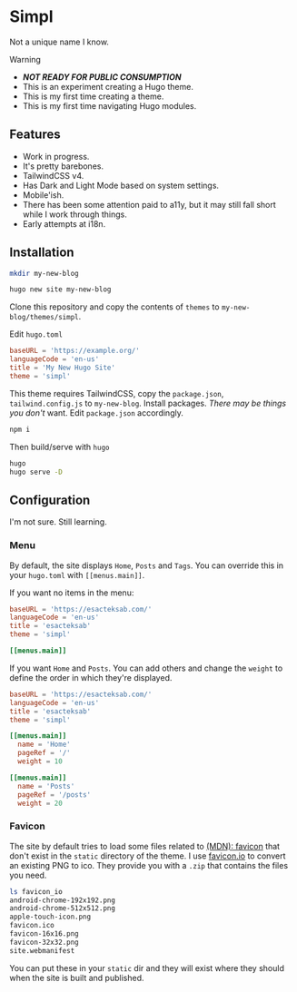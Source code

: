 # Simpl

Not a unique name I know.

> [!WARNING]
> - **_NOT READY FOR PUBLIC CONSUMPTION_** <!-- markdownlint-disable MD032 -->
> - This is an experiment creating a Hugo theme.
> - This is my first time creating a theme.
> - This is my first time navigating Hugo modules.

## Features

- Work in progress.
- It's pretty barebones.
- TailwindCSS v4.
- Has Dark and Light Mode based on system settings.
- Mobile'ish.
- There has been some attention paid to a11y, but it may still fall short while I work through things.
- Early attempts at i18n.

## Installation

```bash
mkdir my-new-blog

hugo new site my-new-blog
```

Clone this repository and copy the contents of `themes` to `my-new-blog/themes/simpl`.

Edit `hugo.toml`

```toml
baseURL = 'https://example.org/'
languageCode = 'en-us'
title = 'My New Hugo Site'
theme = 'simpl'
```

This theme requires TailwindCSS, copy the `package.json`, `tailwind.config.js` to `my-new-blog`. Install packages. _There may be things you don't_ want. Edit `package.json` accordingly.

```bash
npm i
```

Then build/serve with `hugo`

```bash
hugo
hugo serve -D
```

## Configuration

I'm not sure. Still learning.

### Menu

By default, the site displays `Home`, `Posts` and `Tags`. You can override this in your `hugo.toml` with `[[menus.main]]`.

If you want no items in the menu:

```toml
baseURL = 'https://esacteksab.com/'
languageCode = 'en-us'
title = 'esacteksab'
theme = 'simpl'

[[menus.main]]
```

If you want `Home` and `Posts`. You can add others and change the `weight` to define the order in which they're displayed.

```toml
baseURL = 'https://esacteksab.com/'
languageCode = 'en-us'
title = 'esacteksab'
theme = 'simpl'

[[menus.main]]
  name = 'Home'
  pageRef = '/'
  weight = 10

[[menus.main]]
  name = 'Posts'
  pageRef = '/posts'
  weight = 20
```

### Favicon

The site by default tries to load some files related to [(MDN): favicon](https://developer.mozilla.org/en-US/docs/Glossary/Favicon) that don't exist in the `static` directory of the theme. I use [favicon.io](https://favicon.io/) to convert an existing PNG to ico. They provide you with a `.zip` that contains the files you need.

```bash
ls favicon_io
android-chrome-192x192.png
android-chrome-512x512.png
apple-touch-icon.png
favicon.ico
favicon-16x16.png
favicon-32x32.png
site.webmanifest
```

You can put these in your `static` dir and they will exist where they should when the site is built and published.
